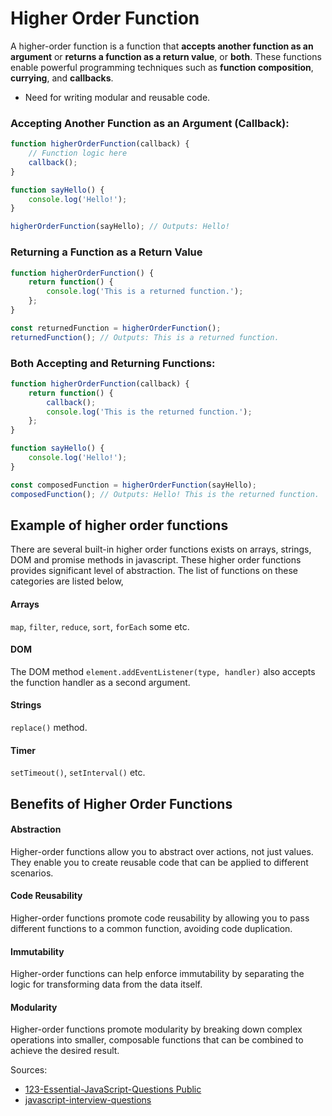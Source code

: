 # Higher Order Function
A higher-order function is a function that **accepts another function as an argument** or **returns a function as a 
return value**, or **both**. These functions enable powerful programming techniques such as **function composition**, 
**currying**, and **callbacks**.

* Need for writing modular and reusable code.

### Accepting Another Function as an Argument (Callback):
```js
function higherOrderFunction(callback) {
    // Function logic here
    callback();
}

function sayHello() {
    console.log('Hello!');
}

higherOrderFunction(sayHello); // Outputs: Hello!
```

### Returning a Function as a Return Value
```js
function higherOrderFunction() {
    return function() {
        console.log('This is a returned function.');
    };
}

const returnedFunction = higherOrderFunction();
returnedFunction(); // Outputs: This is a returned function.
```

### Both Accepting and Returning Functions:
```js
function higherOrderFunction(callback) {
    return function() {
        callback();
        console.log('This is the returned function.');
    };
}

function sayHello() {
    console.log('Hello!');
}

const composedFunction = higherOrderFunction(sayHello);
composedFunction(); // Outputs: Hello! This is the returned function.
```

## Example of higher order functions
There are several built-in higher order functions exists on arrays, strings, DOM and promise methods in javascript.
These higher order functions provides significant level of abstraction. The list of functions on these categories are
listed below,

#### Arrays
`map`, `filter`, `reduce`, `sort`, `forEach` some etc.

#### DOM
The DOM method `element.addEventListener(type, handler)` also accepts the function handler as a second argument.

#### Strings
`replace()` method.

#### Timer  
`setTimeout()`, `setInterval()` etc.

## Benefits of Higher Order Functions
#### Abstraction
Higher-order functions allow you to abstract over actions, not just values. They enable you to create reusable code
that can be applied to different scenarios.

#### Code Reusability
Higher-order functions promote code reusability by allowing you to pass different functions to a common function,
avoiding code duplication.

#### Immutability
Higher-order functions can help enforce immutability by separating the logic for transforming data from the data itself.

#### Modularity
Higher-order functions promote modularity by breaking down complex operations into smaller, composable functions that
can be combined to achieve the desired result.


Sources:
* [123-Essential-JavaScript-Questions Public](https://github.com/ganqqwerty/123-Essential-JavaScript-Interview-Questions)
* [javascript-interview-questions](https://github.com/sudheerj/javascript-interview-questions)